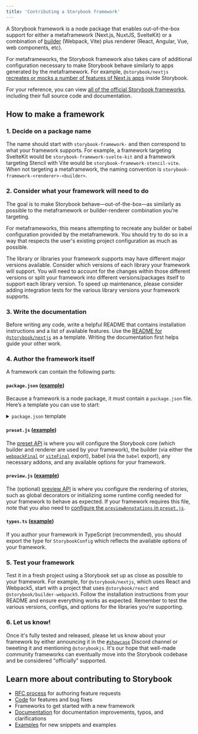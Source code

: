 ```yaml
---
title: 'Contributing a Storybook framework'
---
```


A Storybook framework is a node package that enables out-of-the-box support for either a metaframework (Next.js, NuxtJS, SvelteKit) or a combination of [builder](../09-builders/index.md) (Webpack, Vite) plus renderer (React, Angular, Vue, web components, etc).

For metaframeworks, the Storybook framework also takes care of additional configuration necessary to make Storybook behave similarly to apps generated by the metaframework. For example, `@storybook/nextjs` [recreates or mocks a number of features of Next.js apps](https://github.com/storybookjs/storybook/blob/next/code/frameworks/nextjs/README.md#supported-features) inside Storybook.

For your reference, you can view [all of the official Storybook frameworks](https://github.com/storybookjs/storybook/tree/next/code/frameworks), including their full source code and documentation.

## How to make a framework

### 1. Decide on a package name

The name should start with `storybook-framework-` and then correspond to what your framework supports. For example, a framework targeting SvelteKit would be `storybook-framework-svelte-kit` and a framework targeting Stencil with Vite would be `storybook-framework-stencil-vite`. When not targeting a metaframework, the naming convention is `storybook-framework-<renderer>-<builder>`.

### 2. Consider what your framework will need to do

The goal is to make Storybook behave—out-of-the-box—as similarly as possible to the metaframework or builder-renderer combination you’re targeting.

For metaframeworks, this means attempting to recreate any builder or babel configuration provided by the metaframework. You should try to do so in a way that respects the user's existing project configuration as much as possible.

The library or libraries your framework supports may have different major versions available. Consider which versions of each library your framework will support. You will need to account for the changes within those different versions or split your framework into different versions/packages itself to support each library version. To speed up maintenance, please consider adding integration tests for the various library versions your framework supports.

### 3. Write the documentation

Before writing any code, write a helpful README that contains installation instructions and a list of available features. Use the [README for `@storybook/nextjs`](https://github.com/storybookjs/storybook/blob/next/code/frameworks/nextjs/README.md) as a template. Writing the documentation first helps guide your other work.

### 4. Author the framework itself

A framework can contain the following parts:

#### `package.json` ([example](https://github.com/storybookjs/storybook/blob/next/code/frameworks/nextjs/package.json))

Because a framework is a node package, it must contain a `package.json` file. Here’s a template you can use to start:

<details>
<summary><code>package.json</code> template</summary>

```json
{
  "name": "<your-framework-name>",
  "version": "1.0.0",
  "description": "Storybook for <meta-framework-name> or <renderer> & <builder>",
  "keywords": [
    "Storybook",
    "<meta-framework-name>",
    "<renderer>",
    "<builder>",
    "<anything>",
    "<else>",
    "<relevant>"
  ],
  "homepage": "<your package's homepage>",
  "bugs": {
    "url": "https://github.com/<your-org>/<your-repo>/issues"
  },
  "repository": {
    "type": "git",
    "url": "https://github.com/<your-org>/<your-repo>.git",
    "directory": "<path/to/your/framework>"
  },
  "license": "MIT",
  "exports": {
    ".": {
      "types": "./dist/index.d.ts",
      "require": "./dist/index.js",
      "import": "./dist/index.mjs"
    },
    "./preset": {
      "types": "./dist/preset.d.ts",
      "require": "./dist/preset.js",
      "import": "./dist/preset.mjs"
    },
    "./preview.js": {
      "types": "./dist/preview.d.ts",
      "require": "./dist/preview.js",
      "import": "./dist/preview.mjs"
    },
    "./package.json": "./package.json"
  },
  "main": "dist/index.js",
  "module": "dist/index.mjs",
  "types": "dist/index.d.ts",
  "files": ["dist/**/*", "types/**/*", "README.md", "*.js", "*.d.ts"],
  "scripts": {
    "check": "tsc --noEmit",
    "test": "..."
  },
  "dependencies": {
    "@storybook/addons": "^7.0.0",
    "@storybook/core-common": "^7.0.0",
    "@storybook/node-logger": "^7.0.0",
    "@storybook/<builder>": "^7.0.0",
    "@storybook/<renderer>": "^7.0.0"
  },
  "devDependencies": {
    "typescript": "x.x.x",
    "<meta-framework>": "^x.x.x",
    "<builder>": "^x.x.x"
  },
  "peerDependencies": {
    "@babel/core": "^x.x.x",
    "@storybook/addon-actions": "^7.0.0",
    "<meta-framework>": "^x.x.x || ^x.x.x",
    "<renderer>": "^x.x.x || ^x.x.x",
    "<builder>": "^x.x.x"
  },
  "engines": {
    "node": ">=16"
  },
  "publishConfig": {
    "access": "public"
  }
}
```

A few notes on some of those properties:

- `exports`: The root, `./preset`, and `package.json` exports are required. If your framework has a `preview.js`, then that is required as well.
- `types`: We strongly encourage you to author your framework in TypeScript and distribute the types.
- `dependencies` and `devDependencies`: These are just examples. Yours may look quite different.
- `peerDependencies`: If your framework provides support for multiple versions of the libraries you’re targeting, be sure that is represented here.

</details>

#### `preset.js` ([example](https://github.com/storybookjs/storybook/blob/next/code/frameworks/nextjs/src/preset.ts))

The [preset API](../addons/writing-presets) is where you will configure the Storybook core (which builder and renderer are used by your framework), the builder (via either the [`webpackFinal`](../builders/webpack#extending-storybooks-webpack-config) or [`viteFinal`](../builders/vite#configuration) export), babel (via the `babel` export), any necessary addons, and any available options for your framework.

#### `preview.js` ([example](https://github.com/storybookjs/storybook/blob/next/code/frameworks/nextjs/src/preview.tsx))

The (optional) [preview API](../08-configure/index.md#configure-story-rendering) is where you configure the rendering of stories, such as global decorators or initializing some runtime config needed for your framework to behave as expected. If your framework requires this file, note that you also need to [configure the `previewAnnotations` in `preset.js`](https://github.com/storybookjs/storybook/blob/next/code/frameworks/nextjs/src/preset.ts#L71-L74).

#### `types.ts` ([example](https://github.com/storybookjs/storybook/blob/next/code/frameworks/nextjs/src/types.ts))

If you author your framework in TypeScript (recommended), you should export the type for `StorybookConfig` which reflects the available options of your framework.

### 5. Test your framework

Test it in a fresh project using a Storybook set up as close as possible to your framework. For example, for `@storybook/nextjs`, which uses React and Webpack5, start with a project that uses `@storybook/react` and `@storybook/builder-webpack5`. Follow the installation instructions from your README and ensure everything works as expected. Remember to test the various versions, configs, and options for the libraries you’re supporting.

### 6. Let us know!

Once it's fully tested and released, please let us know about your framework by either announcing it in the [`#showcase`](https://discord.com/channels/486522875931656193/1048740936953376859) Discord channel or tweeting it and mentioning `@storybookjs`. It's our hope that well-made community frameworks can eventually move into the Storybook codebase and be considered "officially" supported.

## Learn more about contributing to Storybook

- [RFC process](./RFC.md) for authoring feature requests
- [Code](./code.md) for features and bug fixes
- Frameworks to get started with a new framework
- [Documentation](./documentation-updates.md) for documentation improvements, typos, and clarifications
- [Examples](./new-snippets.md) for new snippets and examples
